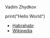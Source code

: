 Vadim Zhydkov

print("Hello World")

- [Habrahabr][1]
- [Wikipedia][2]

[1]: https://habrahabr.ru/
[2]: https://ru.wikipedia.org
